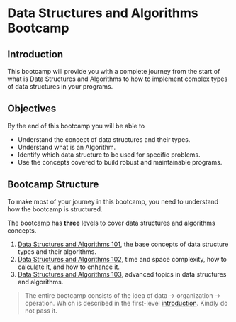 # Data Structures and Algorithms Bootcamp

## Introduction 
This bootcamp will provide you with a complete journey from the start of what is Data Structures and Algorithms to how to implement complex types of data structures in your programs.


## Objectives
By the end of this bootcamp you will be able to
- Understand the concept of data structures  and their types.
- Understand what is an Algorithm.
- Identify which data structure to be used for specific problems.
- Use the concepts covered to build robust and maintainable programs.


## Bootcamp Structure 
To make most of your journey in this bootcamp, you need to understand how the bootcamp is structured. 

The bootcamp has **three** levels to cover data structures and algorithms concepts. 
1. [Data Structures and Algorithms 101](./data-structures-and-algorithms-101), the base concepts of data structure types and their algorithms.
2. [Data Structures and Algorithms 102](./data-structures-and-algorithms-102), time and space complexity, how to calculate it, and how to enhance it.
3. [Data Structures and Algorithms 103](./data-structures-and-algorithms-103), advanced topics in data structures and algorithms.

> The entire bootcamp consists of the idea of data -> organization -> operation. Which is described in the first-level [introduction](https://github.com/SAFCSP-Team/data-structures-and-algorithms-bootcamp/blob/main/data-structures-and-algorithms-101/01-introduction/01-introduction-to-data-structures-and-algorithms/01-introduction-to-data-structures-and-algorithms.md). Kindly do not pass it.

